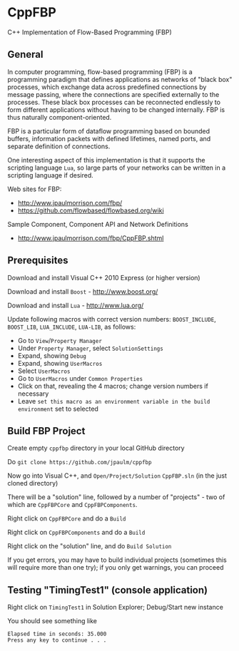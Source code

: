 CppFBP
===

C++ Implementation of Flow-Based Programming (FBP)

General
---

In computer programming, flow-based programming (FBP) is a programming paradigm that defines applications as networks of "black box" processes, which exchange data across predefined connections by message passing, where the connections are specified externally to the processes. These black box processes can be reconnected endlessly to form different applications without having to be changed internally. FBP is thus naturally component-oriented.

FBP is a particular form of dataflow programming based on bounded buffers, information packets with defined lifetimes, named ports, and separate definition of connections.

One interesting aspect of this implementation is that it supports the scripting language `Lua`, so large parts of your networks can be written in a scripting language if desired.

Web sites for FBP: 
* http://www.jpaulmorrison.com/fbp/
* https://github.com/flowbased/flowbased.org/wiki

Sample Component, Component API and Network Definitions

* http://www.jpaulmorrison.com/fbp/CppFBP.shtml


Prerequisites
---

Download and install Visual C++ 2010 Express (or higher version)

Download and install `Boost` - http://www.boost.org/

Download and install `Lua` - http://www.lua.org/

Update following macros with correct version numbers: `BOOST_INCLUDE`, `BOOST_LIB`, `LUA_INCLUDE`, `LUA-LIB`, as follows:
- Go to `View`/`Property Manager`
- Under `Property Manager`, select `SolutionSettings`
- Expand, showing `Debug`
- Expand, showing `UserMacros`
- Select `UserMacros`
- Go to `UserMacros` under `Common Properties`
- Click on that, revealing the 4 macros; change version numbers if necessary
- Leave `set this macro as an environment variable in the build environment` set to selected

Build FBP Project
---

Create empty `cppfbp` directory in your local GitHub directory

Do `git clone https://github.com/jpaulm/cppfbp`

Now go into Visual C++, and `Open/Project/Solution` `CppFBP.sln` (in the just cloned directory)

There will be a "solution" line, followed by a number of "projects" - two of which are `CppFBPCore` and `CppFBPComponents`.
 
Right click on `CppFBPCore` and do a `Build`

Right click on `CppFBPComponents` and do a `Build`

Right click on the "solution" line, and do `Build Solution`

If you get errors, you may have to build individual projects (sometimes this will require more than one try); if you only get warnings, you can proceed


Testing "TimingTest1" (console application)
---

Right click on `TimingTest1` in Solution Explorer; Debug/Start new instance

You should see something like

    Elapsed time in seconds: 35.000
    Press any key to continue . . .



